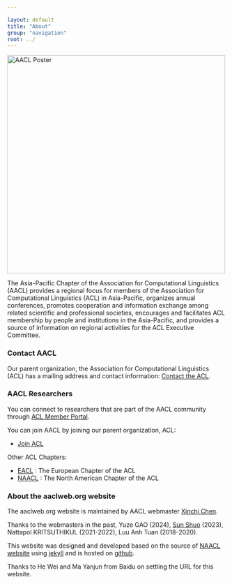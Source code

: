 ```yaml
---

layout: default
title: "About"
group: "navigation"
root: ../
---
```



<p>
<img width="500px" height="auto" src="{{ site.baseurl }}/images/asia-pacific.png" alt="AACL Poster">

</p>


The Asia-Pacific Chapter of the Association for Computational Linguistics (AACL) provides a regional focus for members of the Association for Computational Linguistics (ACL) in Asia-Pacific, organizes annual conferences, promotes cooperation and information exchange among related scientific and professional societies, encourages and facilitates ACL membership by people and institutions in the Asia-Pacific, and provides a source of information on regional activities for the ACL Executive Committee.

### Contact AACL
<!--
You can contact the AACL Board by emailing <i>aacl-exec-2018@aclweb.org</i> 
-->
Our parent organization, the Association for Computational Linguistics (ACL) has a mailing address and contact information: <a href="https://aclweb.org/portal/contact">Contact the ACL</a>.

### AACL Researchers

You can connect to researchers that are part of the AACL community through [ACL Member Portal](http://aclweb.org/portal/).

You can join AACL by joining our parent organization, ACL:

-   [Join ACL](http://www.aclweb.org/portal/user/register)

Other ACL Chapters:

- [EACL](https://eacl.org/) : The European Chapter of the ACL
- [NAACL](http://naacl.org/) : The North American Chapter of the ACL
 
### About the aaclweb.org website

The aaclweb.org website is maintained by AACL webmaster [Xinchi Chen](https://dalstonchen.github.io/).

Thanks to the webmasters in the past, Yuze GAO (2024), [Sun Shuo](https://ssun32.github.io/) (2023), Nattapol KRITSUTHIKUL (2021-2022), Luu Anh Tuan (2018-2020).

This website was designed and developed based on the source of [NAACL website](https://github.com/naacl-org/naacl-org.github.com) using [jekyll](http://jekyllrb.com/) and is hosted on [github](http://github.com).

Thanks to He Wei and Ma Yanjun from Baidu on settling the URL for this website.
